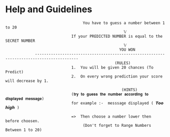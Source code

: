 # Help and Guidelines                                     
                                      You have to guess a number between 1 to 20 
                                                        𝕍
                                 If your PREDICTED NUMBER is equal to the SECRET NUMBER
                                                        𝕍
                                                      YOU WON
                 -----------------------------------------------------------------------------------------
                                                    (RULES)          
                                 1.  You will be given 20 chances (To Predict)
                                 2.  On every wrong prediction your score will decrease by 1.
                                                         
                                                       (HINTS)
                                 (𝐭𝐫𝐲 𝐭𝐨 𝐠𝐮𝐞𝐬𝐬 𝐭𝐡𝐞 𝐧𝐮𝐦𝐛𝐞𝐫 𝐚𝐜𝐜𝐨𝐫𝐝𝐢𝐧𝐠 𝐭𝐨 𝐝𝐢𝐬𝐩𝐥𝐚𝐲𝐞𝐝 𝐦𝐞𝐬𝐬𝐚𝐠𝐞)
                                 for example :-  messsage displayed ( 𝙏𝙤𝙤 𝙝𝙞𝙜𝙝 )
                                                             
                                 =>  Then choose a number lower then before choosen.
                                      (Don't forget to Range Numbers Between 1 to 20)
